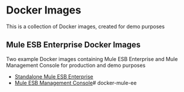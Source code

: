 Docker Images
===============

This is a collection of Docker images, created for demo purposes

Mule ESB Enterprise Docker Images
---------------

Two example Docker images containing Mule ESB Enterprise and Mule Management Console for production and demo purposes
* [Standalone Mule ESB Enterprise](./mule-ee "Standalone Mule ESB Enterprise")
* [Mule ESB Management Console](./mule-mmc "Mule ESB Management Console")# docker-mule-ee
